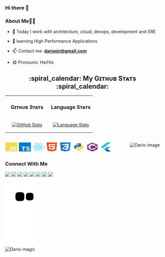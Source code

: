 ### Hi there 👋

<h3 align="left">About Me🧔‍♂️</h3>

- 🔭 Today I work with architecture, cloud, devops, development and SRE

- 🌱 learning High Performance Applications

- 📫 Contact me: **dariaojr@gmail.com**

- 😄 Pronouns: He/His

<!-- My Github stats --> 
<h2 align="center">:spiral_calendar: My Gɪᴛʜᴜʙ Sᴛᴀᴛs :spiral_calendar:</h2>
<table width="100%" align="center">
  <tr>
    <th>
      <h3 align="center"><strong>Gɪᴛʜᴜʙ Sᴛᴀᴛs</strong></h3>
    </th>
    <th>
      <h3 align="center"><strong>Language Sᴛᴀᴛs</strong></h3>
    </th>
  </tr>
  <tr>
    <td width="50%">
      <p align="center">
        <a href="https://github.com/darioajr">
          <img align="center" src="https://github-readme-stats.vercel.app/api?username=darioajr&theme=transparent&hide_border=true&text_bold=true" alt="GitHub Stats" />
        </a>
      </p>
    </td>
    <td width="50%">
      <p align="center">
        <a href="https://github.com/darioajr">
          <img align="center" src="https://github-readme-stats.vercel.app/api/top-langs/?username=darioajr&layout=compact&theme=transparent&hide_border=true&text_bold=true&hide=Jupyter%20Notebook" alt="Language Stats" />
        </a>
      </p>
    </td>
  </tr>
</table>

    
<div style="display: inline_block"><br>
  <img align="center" alt="Dario-Js" height="30" width="40" src="https://raw.githubusercontent.com/devicons/devicon/master/icons/javascript/javascript-plain.svg">
  <img align="center" alt="Dario-Ts" height="30" width="40" src="https://raw.githubusercontent.com/devicons/devicon/master/icons/typescript/typescript-plain.svg">
  <img align="center" alt="Dario-React" height="30" width="40" src="https://raw.githubusercontent.com/devicons/devicon/master/icons/react/react-original.svg">
  <img align="center" alt="Dario-HTML" height="30" width="40" src="https://raw.githubusercontent.com/devicons/devicon/master/icons/html5/html5-original.svg">
  <img align="center" alt="Dario-CSS" height="30" width="40" src="https://raw.githubusercontent.com/devicons/devicon/master/icons/css3/css3-original.svg">
  <img align="center" alt="Dario-Python" height="30" width="40" src="https://raw.githubusercontent.com/devicons/devicon/master/icons/python/python-original.svg">
  <img align="center" alt="Dario-Csharp" height="30" width="40" src="https://raw.githubusercontent.com/devicons/devicon/master/icons/csharp/csharp-original.svg">
  <img align="center" alt="Dario-Flutter" height="30" width="40" src="https://raw.githubusercontent.com/devicons/devicon/master/icons/flutter/flutter-original.svg">
  <img align="right" alt="Dario-image" src="https://cdn.discordapp.com/avatars/430686948521148418/a13ba7d6c5ed346b3e01aaae210e898a.png?size=128">
</div>
 
 ##

 <h3 align="left">Connect With Me</h3>

 <div> 
  <a href="https://api.whatsapp.com/send?phone=5547991117775&text=Dario%20Alves%20Junior" target="_blank"><img src="https://img.shields.io/badge/WhatsApp-25D366?style=for-the-badge&logo=whatsapp&logoColor=white" ></a>
  <a href="https://t.me/darioajr" target="_blank"><img src="https://img.shields.io/badge/Telegram-2CA5E0?style=for-the-badge&logo=telegram&logoColor=white"></a>
  <a href="https://twitter.com/darioajr" target="_blank"><img src="https://img.shields.io/badge/Twitter-1DA1F2?style=for-the-badge&logo=twitter&logoColor=white"></a>
  <a href="https://www.youtube.com/channel/UCLemDv4m2Y0UUTW24Sb_3Ng" target="_blank"><img src="https://img.shields.io/badge/YouTube-FF0000?style=for-the-badge&logo=youtube&logoColor=white" target="_blank"></a>
  <a href="https://instagram.com/darioajr" target="_blank"><img src="https://img.shields.io/badge/-Instagram-%23E4405F?style=for-the-badge&logo=instagram&logoColor=white" target="_blank"></a>
 	<a href="https://www.twitch.tv/darioajr" target="_blank"><img src="https://img.shields.io/badge/Twitch-9146FF?style=for-the-badge&logo=twitch&logoColor=white" target="_blank"></a>
  <a href = "mailto:darioajr@gmail.com"><img src="https://img.shields.io/badge/-Gmail-%23333?style=for-the-badge&logo=gmail&logoColor=white" target="_blank"></a>
  <a href="https://www.linkedin.com/in/darioajr" target="_blank"><img src="https://img.shields.io/badge/-LinkedIn-%230077B5?style=for-the-badge&logo=linkedin&logoColor=white" target="_blank"></a> 
 
  ![Snake animation](https://github.com/rafaballerini/rafaballerini/blob/output/github-contribution-grid-snake.svg)
 
</div>

<img align="center" alt="Dario-magic" src="https://github.com/snipe/animated-gifs/blob/master/Techy/bmo-recharge.gif">
